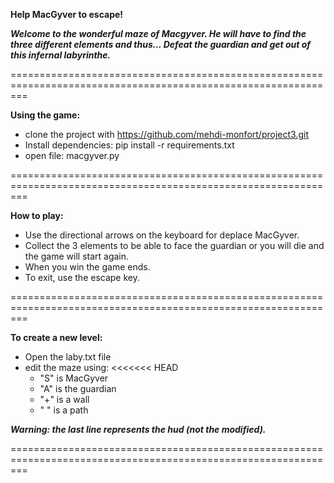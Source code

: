 **Help MacGyver to escape!**

***Welcome to the wonderful maze of Macgyver.
He will have to find the three different elements and thus...
Defeat the guardian and get out of this infernal labyrinthe.***

===============================================================================================================

**Using the game:**

  - clone the project with https://github.com/mehdi-monfort/project3.git
  - Install dependencies: pip install -r requirements.txt
  - open file: macgyver.py

===============================================================================================================

**How to play:**

  - Use the directional arrows on the keyboard for deplace MacGyver.
  - Collect the 3 elements to be able to face the guardian
    or you will die and the game will start again.
  - When you win the game ends.
  - To exit, use the escape key.

===============================================================================================================

**To create a new level:**

   - Open the laby.txt file
   - edit the maze using:
<<<<<<< HEAD
     - "S" is MacGyver
     - "A" is the guardian
     - "+" is a wall
     - " " is a path

  ***Warning: the last line represents the hud (not the modified).***
  
===============================================================================================================
